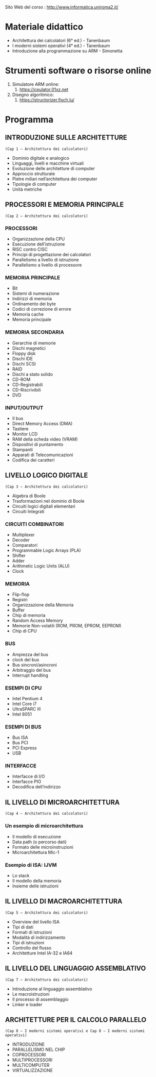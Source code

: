 Sito Web del corso : http://www.informatica.uniroma2.it/
# Materiale didattico
- Architettura dei calcolatori (6° ed.) - Tanenbaum
- I moderni sistemi operativi (4° ed.) - Tanenbaum
- Introduzione alla programmazione su ARM - Simonetta
# Strumenti software o risorse online
1. Simulatore ARM online:
	1. https://cpulator.01xz.net
2. Disegno algoritmico:
	1. https://structorizer.fisch.lu/
# Programma
## INTRODUZIONE SULLE ARCHITETTURE 
	(Cap 1 – Architettura dei calcolatori)

- Dominio digitale e analogico
- Linguaggi, livelli e macchine virtuali
- Evoluzione delle architetture di computer
- Approccio strutturale
- Pietre miliari nell’architettura dei computer
- Tipologie di computer
- Unità metriche

## PROCESSORI E MEMORIA PRINCIPALE 
	(Cap 2 – Architettura dei calcolatori)
### PROCESSORI
- Organizzazione della CPU
- Esecuzione dell’istruzione
- RISC contro CISC
- Principi di progettazione dei calcolatori
- Parallelismo a livello di istruzione
- Parallelismo a livello di processore
### MEMORIA PRINCIPALE
- Bit
- Sistemi di numerazione
- Indirizzi di memoria
- Ordinamento dei byte
- Codici di correzione di errore
- Memoria cache
- Memoria principale
### MEMORIA SECONDARIA
- Gerarchie di memorie
- Dischi magnetici
- Floppy disk
- Dischi IDE
- Dischi SCSI
- RAID
- Dischi a stato solido
- CD-ROM
- CD-Registrabili
- CD-Riscrivibili
- DVD
### INPUT/OUTPUT
- Il bus
- Direct Memory Access (DMA)
- Tastiere
- Monitor LCD
- RAM della scheda video (VRAM)
- Dispositivi di puntamento
- Stampanti
- Apparati di Telecomunicazioni
- Codifica dei caratteri
## LIVELLO LOGICO DIGITALE 
	(Cap 3 – Architettura dei calcolatori)
- Algebra di Boole
- Trasformazioni nel dominio di Boole
- Circuiti logici digitali elementari
- Circuiti Integrati
### CIRCUITI COMBINATORI
- Multiplexer
- Decoder
- Comparatori
- Programmable Logic Arrays (PLA)
- Shifter
- Adder
- Arithmetic Logic Units (ALU)
- Clock
### MEMORIA
- Flip-flop
- Registri
- Organizzazione della Memoria
- Buffer
- Chip di memoria
- Random Access Memory
- Memorie Non-volatili (ROM, PROM, EPROM, EEPROM)
- Chip di CPU
### BUS
- Ampiezza del bus
- clock del bus
- Bus sincroni/asincroni
- Arbitraggio del bus
- Interrupt handling
### ESEMPI DI CPU
- Intel Pentium 4
- Intel Core i7
- UltraSPARC III
- Intel 8051
### ESEMPI DI BUS
- Bus ISA
- Bus PCI
- PCI Express
- USB
### INTERFACCE
- Interfacce di I/O
- Interfacce PIO
- Decodifica dell’indirizzo
## IL LIVELLO DI MICROARCHITETTURA 
	(Cap 4 – Architettura dei calcolatori)
### Un esempio di microarchitettura
- Il modello di esecuzione
- Data path (o percorso dati)
- Formato delle microinstruzioni
- Microarchitettura Mic-1
### Esempio di ISA: IJVM
- Lo stack
- Il modello della memoria 
- Insieme delle istruzioni
## IL LIVELLO DI MACROARCHITETTURA 
	(Cap 5 – Architettura dei calcolatori)

- Overview del livello ISA
- Tipi di dati
- Formati di istruzioni
- Modalità di indirizzamento
- Tipi di istruzioni
- Controllo del flusso
- Architetture Intel IA-32 e IA64
## IL LIVELLO DEL LINGUAGGIO ASSEMBLATIVO 
	(Cap 7 – Architettura dei calcolatori)
- Introduzione al linguaggio assemblativo
- Le macroistruzioni
- Il processo di assemblaggio
- Linker e loader 
## ARCHITETTURE PER IL CALCOLO PARALLELO 
	(Cap 8 – I moderni sistemi operativi e Cap 8 – I moderni sistemi operativi)
- INTRODUZIONE
- PARALLELISMO NEL CHIP
- COPROCESSORI
- MULTIPROCESSORI
- MULTICOMPUTER
- VIRTUALIZZAZIONE

